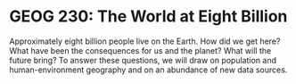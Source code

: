 # GEOG 230: The World at Eight Billion

Approximately eight billion people live on the Earth. How did we get here? What have been the consequences for us and the planet? What will the future bring? To answer these questions, we will draw on population and human-environment geography and on an abundance of new data sources.
